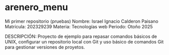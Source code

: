 # arenero_menu
Mi primer repositorio (pruebas)
Nombre: Israel Ignacio Calderon Paisano
Matrícula: 202329239
Materia: Tecnologías web
Periodo: Otoño 2025

DESCRIPCIÓN: Proyecto de ejemplo para repasar comandos básicos de UNIX, configurar un repositorio local con Git y uso básico de comandos Git para gestionar versiones de proyetos.  